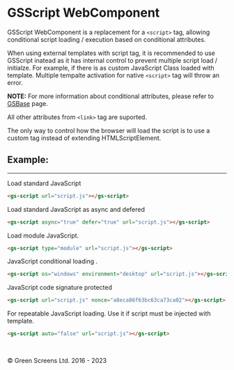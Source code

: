 # GSScript WebComponent

GSScript WebComponent is a replacement for a ```<script>``` tag, allowing conditional script loading / execution based on conditional attributes.

When using external templates with script tag, it is recommended to use GSScript inatead as it has internal control to prevent multiple script load / initialze.
For example, if there is as custom JavaScript Class loaded with template. Multiple tempalte activation for native ```<script>``` tag will throw an error.

**NOTE:** For more information about conditional attributes, please refer to [GSBase](./GSBase.md) page.

All other attributes from ```<link>``` tag are suported.

The only way to control how the browser will load the script is to use a custom tag instead of extending HTMLScriptElement.

## Example:
---

Load standard JavaScript

```html
<gs-script url="script.js"></gs-script>
```

Load standard JavaScript as async and defered 

```html
<gs-script async="true" defer="true" url="script.js"></gs-script>
```

Load module JavaScript.

```html
<gs-script type="module" url="script.js"></gs-script>
```

JavaScript conditional loading .

```html
<gs-script os="windows" environment="desktop" url="script.js"></gs-script>
```

JavaScript code signature protected 

```html
<gs-script url="script.js" nonce="a8eca86f63bc63ca73ca02"></gs-script>
```

For repeatable JavaScript loading.  Use it if script must be injected with template.

```html
<gs-script auto="false" url="script.js"></gs-script>
```
<br>

&copy; Green Screens Ltd. 2016 - 2023
